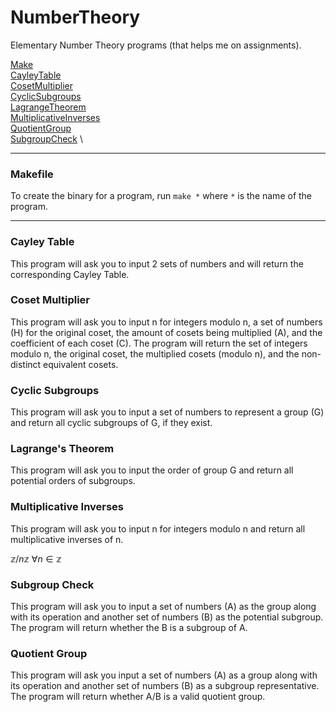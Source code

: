 # NumberTheory

Elementary Number Theory programs (that helps me on assignments). 

[Make](#makefile) \
[CayleyTable](#cayley-table) \
[CosetMultiplier](#coset-multiplier) \
[CyclicSubgroups](#cyclic-subgroups) \
[LagrangeTheorem](#lagranges-theorem) \
[MultiplicativeInverses](#multiplicative-inverses) \
[QuotientGroup](#quotient-group) \
[SubgroupCheck](#subgroup-check) \

---

### Makefile

To create the binary for a program, run `make *` where `*` is the name of the program.

---

### Cayley Table

This program will ask you to input 2 sets of numbers and will return the corresponding Cayley Table.

### Coset Multiplier

This program will ask you to input n for integers modulo n, a set of numbers (H) for the original coset, the amount of cosets being multiplied (A), and the coefficient of each coset (C). The program will return the set of integers modulo n, the original coset, the multiplied cosets (modulo n), and the non-distinct equivalent cosets.

### Cyclic Subgroups

This program will ask you to input a set of numbers to represent a group (G) and return all cyclic subgroups of G, if they exist.

### Lagrange's Theorem

This program will ask you to input the order of group G and return all potential orders of subgroups.

### Multiplicative Inverses

This program will ask you to input n for integers modulo n and return all multiplicative inverses of n.

$\mathbb{z} / n\mathbb{z} \ \forall n \in \mathbb{z}$

### Subgroup Check

This program will ask you to input a set of numbers (A) as the group along with its operation and another set of numbers (B) as the potential subgroup. The program will return whether the B is a subgroup of A. 

### Quotient Group

This program will ask you input a set of numbers (A) as a group along with its operation and another set of numbers (B) as a subgroup representative. The program will return whether A/B is a valid quotient group.